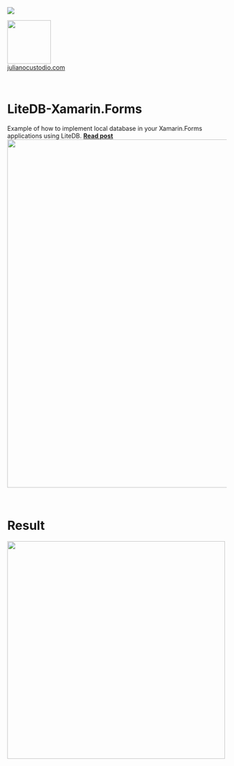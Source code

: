 





<image src="https://camo.githubusercontent.com/f13bbe855abf1e435732ed337f17d7d9e09657ad/68747470733a2f2f63686f6866692e76697375616c73747564696f2e636f6d2f5f617069732f7075626c69632f6275696c642f646566696e6974696f6e732f62396130313732632d303932362d343262382d616632662d3234393533393737336261352f31332f6261646765"/>



  <a href="http://julianocustodio.com" target="_blank"><image width="100px" src="https://julianocustodiosite.files.wordpress.com/2017/02/cropped-logojuliano.png?w=300&h=300&crop=1"/></a>
 <br/><a href="http://julianocustodio.com">julianocustodio.com</a>

 
<br/>

# LiteDB-Xamarin.Forms
Example of how to implement local database in your Xamarin.Forms applications using LiteDB.
<a href="https://julianocustodio.com/litedb" target="_blank"><b> Read post</b></a></br> 
<a href="https://julianocustodio.com/litedb">
<image width="800px" src="https://julianocustodiosite.files.wordpress.com/2018/08/walllitedb.png?w=1462"/></a>

<br/>


# Result
<p>
  <image height="500px"src="https://julianocustodiosite.files.wordpress.com/2018/08/ezgif-com-video-to-gif-3.gif?w=400&h=633"/><br>  
</p>

